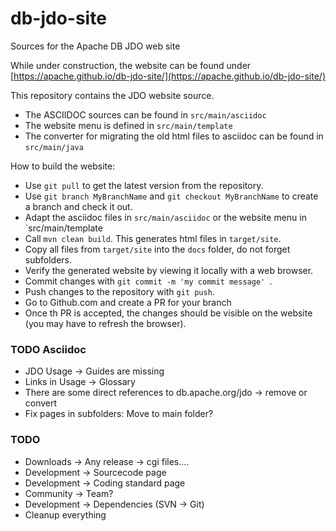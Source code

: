 # db-jdo-site
Sources for the Apache DB JDO web site

While under construction, the website can be found under [https://apache.github.io/db-jdo-site/](https://apache.github.io/db-jdo-site/) 

This repository contains the JDO website source.

 * The ASCIIDOC sources can be found in `src/main/asciidoc`
 * The website menu is defined in `src/main/template`
 * The converter for migrating the old html files to asciidoc can be found in `src/main/java`



How to build the website:
 * Use `git pull`  to get the latest version from the repository.
 * Use `git branch MyBranchName` and `git checkout MyBranchName` to create a branch and check it out.
 * Adapt the asciidoc files in `src/main/asciidoc` or the website menu in  `src/main/template
 * Call `mvn clean build`. This generates html files in `target/site`. 
 * Copy all files from `target/site` into the `docs` folder, do not forget subfolders.
 * Verify the generated website by viewing it locally with a web browser. 
 * Commit changes with `git commit -m 'my commit message' `.
 * Push changes to the repository with `git push`.
 * Go to Github.com and create a PR for your branch
 * Once th PR is accepted, the changes should be visible on the website (you may have to refresh the browser). 


### TODO Asciidoc 
 * JDO Usage -> Guides are missing
 * Links in Usage -> Glossary
 * There are some direct references to db.apache.org/jdo -> remove or convert
 * Fix pages in subfolders: Move to main folder?
  
### TODO
 * Downloads -> Any release -> cgi files....
 * Development -> Sourcecode page
 * Development -> Coding standard page
 * Community -> Team?
 * Development -> Dependencies (SVN -> Git)
 * Cleanup everything
 
